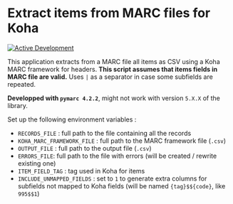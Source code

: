 # Extract items from MARC files for Koha

[![Active Development](https://img.shields.io/badge/Maintenance%20Level-Actively%20Developed-brightgreen.svg)](https://gist.github.com/cheerfulstoic/d107229326a01ff0f333a1d3476e068d)

This application extracts from a MARC file all items as CSV using a Koha MARC framework for headers.
__This script assumes that items fields in MARC file are valid.__
Uses `|` as a separator in case some subfields are repeated.

__Developped with `pymarc 4.2.2`__, might not work with version `5.X.X` of the library.

Set up the following environment variables :

* `RECORDS_FILE` : full path to the file containing all the records
* `KOHA_MARC_FRAMEWORK_FILE` : full path to the MARC framework file (`.csv`)
* `OUTPUT_FILE` : full path to the output file (`.csv`)
* `ERRORS_FILE`: full path to the file with errors (will be created / rewrite existing one)
* `ITEM_FIELD_TAG` : tag used in Koha for items
* `INCLUDE_UNMAPPED_FIELDS` : set to `1` to generate extra columns for subfields not mapped to Koha fields (will be named `{tag}$${code}`, like `995$$1`)
